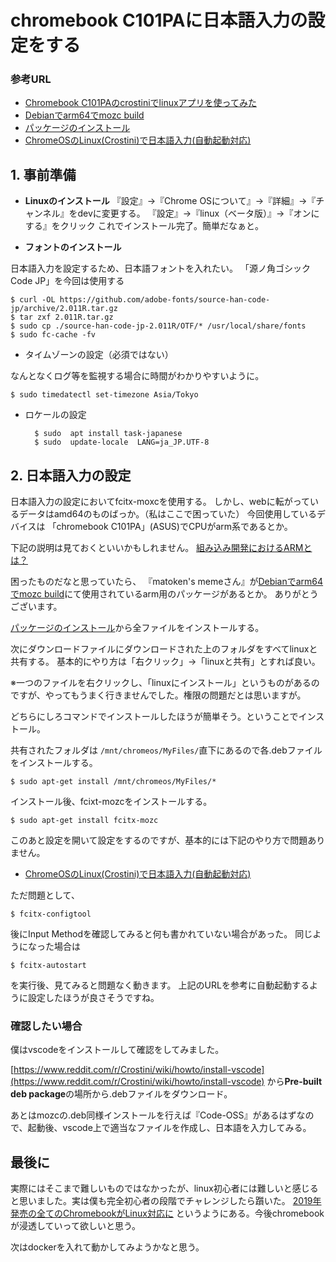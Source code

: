 # chromebook C101PAに日本語入力の設定をする

### 参考URL
 - [Chromebook C101PAのcrostiniでlinuxアプリを使ってみた](https://ponpon.asa.link/2018/10/20/c101pa%e3%81%a7crostini%e3%81%a7linux%e3%82%a2%e3%83%97%e3%83%aa%e3%82%92%e4%bd%bf%e3%81%a3%e3%81%a6%e3%81%bf%e3%81%9f/)
 - [Debianでarm64でmozc build](https://matoken.org/blog/2017/06/05/on-debian-mozc-build-with-arm64/)
 - [パッケージのインストール](https://yadi.sk/d/1NZ9khV53JoQSE)
 - [ChromeOSのLinux(Crostini)で日本語入力(自動起動対応)](https://www.axon.jp/entry/2018/10/18/201812)


## 1. 事前準備

- **Linuxのインストール**
『設定』→『Chrome OSについて』→『詳細』→『チャンネル』をdevに変更する。
『設定』→『linux（ベータ版）』→『オンにする』をクリック
これでインストール完了。簡単だなぁと。

- **フォントのインストール**

日本語入力を設定するため、日本語フォントを入れたい。
「源ノ角ゴシック Code JP」を今回は使用する

    $ curl -OL https://github.com/adobe-fonts/source-han-code-jp/archive/2.011R.tar.gz
    $ tar zxf 2.011R.tar.gz
    $ sudo cp ./source-han-code-jp-2.011R/OTF/* /usr/local/share/fonts
    $ sudo fc-cache -fv

 
 - タイムゾーンの設定（必須ではない）
 
 なんとなくログ等を監視する場合に時間がわかりやすいように。

    $ sudo timedatectl set-timezone Asia/Tokyo


- ロケールの設定

		$ sudo  apt install task-japanese
		$ sudo  update-locale  LANG=ja_JP.UTF-8


## 2. 日本語入力の設定

日本語入力の設定においてfcitx-moxcを使用する。
しかし、webに転がっているデータはamd64のものばっか。（私はここで困っていた）
今回使用しているデバイスは
「chromebook C101PA」(ASUS)でCPUがarm系であるとか。

下記の説明は見ておくといいかもしれません。
[組み込み開発におけるARMとは？](https://www.eipc.jp/embedded/arm/)

困ったものだなと思っていたら、
『matoken's memeさん』が[Debianでarm64でmozc build](https://matoken.org/blog/2017/06/05/on-debian-mozc-build-with-arm64/)にて使用されているarm用のパッケージがあるとか。
ありがとうございます。

[パッケージのインストール](https://yadi.sk/d/1NZ9khV53JoQSE)から全ファイルをインストールする。

次にダウンロードファイルにダウンロードされた上のフォルダをすべてlinuxと共有する。
基本的にやり方は「右クリック」→「linuxと共有」とすれば良い。

※一つのファイルを右クリックし、「linuxにインストール」というものがあるのですが、やってもうまく行きませんでした。権限の問題だとは思いますが。

どちらにしろコマンドでインストールしたほうが簡単そう。ということでインストール。

共有されたフォルダは
`/mnt/chromeos/MyFiles/`直下にあるので各.debファイルをインストールする。

	$ sudo apt-get install /mnt/chromeos/MyFiles/*


インストール後、fcixt-mozcをインストールする。

	$ sudo apt-get install fcitx-mozc

このあと設定を開いて設定をするのですが、基本的には下記のやり方で問題ありません。
 - [ChromeOSのLinux(Crostini)で日本語入力(自動起動対応)](https://www.axon.jp/entry/2018/10/18/201812)

ただ問題として、
		
	$ fcitx-configtool


後にInput Methodを確認してみると何も書かれていない場合があった。
同じようになった場合は

	$ fcitx-autostart

を実行後、見てみると問題なく動きます。
上記のURLを参考に自動起動するように設定したほうが良さそうですね。


### 確認したい場合
僕はvscodeをインストールして確認をしてみました。

[https://www.reddit.com/r/Crostini/wiki/howto/install-vscode](https://www.reddit.com/r/Crostini/wiki/howto/install-vscode)
から**Pre-built deb package**の場所から.debファイルをダウンロード。

あとはmozcの.deb同様インストールを行えば『Code-OSS』があるはずなので、起動後、vscode上で適当なファイルを作成し、日本語を入力してみる。


## 最後に
実際にはそこまで難しいものではなかったが、linux初心者には難しいと感じると思いました。実は僕も完全初心者の段階でチャレンジしたら躓いた。
[2019年発売の全てのChromebookがLinux対応に](https://japan.zdnet.com/article/35136835/)
というようにある。今後chromebookが浸透していって欲しいと思う。

次はdockerを入れて動かしてみようかなと思う。

